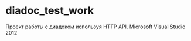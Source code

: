 diadoc_test_work
================
Проект работы с диадоком используя HTTP API.
Microsoft Visual Studio 2012
